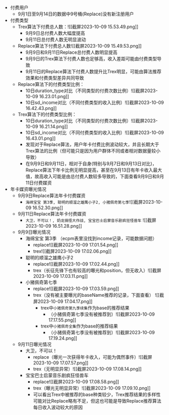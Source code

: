 - 付费用户
	- 9月1日至9月14日的数据中9号桶(Replace)没有新注册用户
- 付费类型
	- Trex算法下付费总人数：![[截屏2023-10-09 15.53.49.png]]
		- 9月9日总付费人数大幅度提高
		- 9月11日总付费人数无明显波动
	- Replace算法下付费总人数![[截屏2023-10-09 15.49.53.png]]
		- 9月9日和9月11日Replace总付费人数明显提高
		- 9月9日的Trex算法下付费人数也足够高，收入差距可能由付费类型导致
		- 9月11日的Replace算法下付费人数提升比Trex明显，可能由算法推荐效果和付费类型差异共同导致
	- Replace算法下的付费类型比例：
		- 10日duration_type对比（不同类型的付费次数比例）![[截屏2023-10-09 16.23.01.png]]
		- 10日sd_income对比（不同付费类型的收入比例）![[截屏2023-10-09 16.42.43.png]]
	- Trex算法下的付费类型比例：
		-  10日duration_type对比（不同类型的付费次数比例）![[截屏2023-10-09 16.21.14.png]]
		- 10日sd_income对比（不同付费类型的收入比例）![[截屏2023-10-09 16.43.01.png]]
		- 发现对于Replace算法，用户年卡付费比例波动较大，并且长期大于Trex算法的比例（但可能只是因为用户群体不同或者相对数据量较小导致）
		- 在9月9日和9月11日，相对于自身(特别与9月7日和9月13日对比)，Replace算法下年卡比例无明显提高，甚至在9月13日有年卡收入最大值，故高收入可能是由总付费人数较多导致的，下面查看9月9日和9月11日付费媒资
- 年卡媒资曝光情况
	- 9月9日Replace算法年卡付费媒资
		- `海绵宝宝 第3季, 聪明的顺溜之雄鹰小子2, 小猪佩奇第七季`![[截屏2023-10-09 16.52.30.png]]
	- 9月11日Replace算法年卡付费媒资
		- `大卫，不可以！, 奶龙搞怪大作战, 宝宝巴士启蒙音乐剧疯狂怪兽车` ![[截屏2023-10-09 16.51.28.png]]
	- 9月9日曝光情况
		- 海绵宝宝 第3季 （ecpm表里没找到income记录，可能数据问题）
			- replace![[截屏2023-10-09 17.01.54.png]]
			- trex![[截屏2023-10-09 17.02.06.png]]
		- 聪明的顺溜之雄鹰小子2
			- replace![[截屏2023-10-09 17.02.44.png]]
			- trex（长征先锋下也有较高的曝光和position，但无收入）![[截屏2023-10-09 17.03.11.png]]
		- 小猪佩奇第七季
			- replace![[截屏2023-10-09 17.03.59.png]]
			- trex（没有被主要曝光的baseName推荐的记录，下面查看） ![[截屏2023-10-09 17.04.17.png]]
				- trex中`小猪佩奇第九季续集`作为base的推荐结果
					- （小猪佩奇第七季没有被推荐到）![[截屏2023-10-09 17.17.55.png]]
				- trex中`小猪佩奇全集`作为base的推荐结果
					- （小猪佩奇第七季没有被推荐到）![[截屏2023-10-09 17.19.24.png]]
	- 9月11日曝光情况
		- 大卫，不可以！
			- replace（曝光一次获得年卡收入，可能为偶然事件）![[截屏2023-10-09 17.07.57.png]]
			- trex（无明显异常）![[截屏2023-10-09 17.08.14.png]]
		- 宝宝巴士启蒙音乐剧疯狂怪兽车
			- replace![[截屏2023-10-09 17.08.58.png]]
			- trex（曝光无明显异常）![[截屏2023-10-09 17.09.10.png]]
			- 可以看出Trex中被推荐的base种类较少，Trex推荐结果的多样性可能对比Replace略有不足，但这也可能是导致Replace推荐算法每日收入波动较大的原因